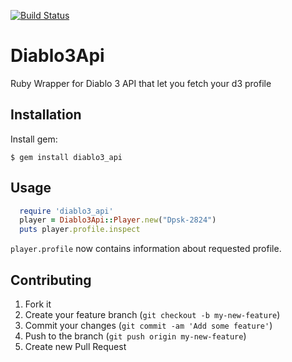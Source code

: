 [![Build Status](https://secure.travis-ci.org/dpsk/diablo3-api.png)](http://travis-ci.org/dpsk/diablo3-api)

# Diablo3Api

Ruby Wrapper for Diablo 3 API that let you fetch your d3 profile

## Installation

Install gem:

    $ gem install diablo3_api

## Usage

```ruby
  require 'diablo3_api'
  player = Diablo3Api::Player.new("Dpsk-2824")
  puts player.profile.inspect
```
``player.profile`` now contains information about requested profile.

## Contributing

1. Fork it
2. Create your feature branch (`git checkout -b my-new-feature`)
3. Commit your changes (`git commit -am 'Add some feature'`)
4. Push to the branch (`git push origin my-new-feature`)
5. Create new Pull Request

